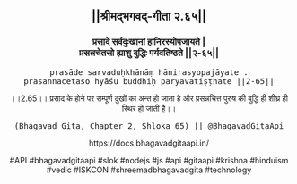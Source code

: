<center><h2>||श्रीमद्‍भगवद्‍-गीता २.६५||</h2>
<h3>प्रसादे सर्वदुःखानां हानिरस्योपजायते |<br/>प्रसन्नचेतसो ह्याशु बुद्धिः पर्यवतिष्ठते ||२-६५||</h3>
<pre>prasāde sarvaduḥkhānāṃ hānirasyopajāyate .<br/>prasannacetaso hyāśu buddhiḥ paryavatiṣṭhate ||2-65||</pre>
<p>।।2.65।। प्रसाद के होने पर सम्पूर्ण दुखों का अन्त हो जाता है और प्रसन्नचित्त पुरुष की बुद्धि ही शीघ्र ही स्थिर हो जाती है।।</p>
<pre>(Bhagavad Gita, Chapter 2, Shloka 65) || @BhagavadGitaApi</pre><p>https://docs.bhagavadgitaapi.in/</p><p>#API #bhagavadgitaapi #slok #nodejs #js #api #gitaapi #krishna #hinduism #vedic #ISKCON #shreemadbhagavadgita #technology</p></center>